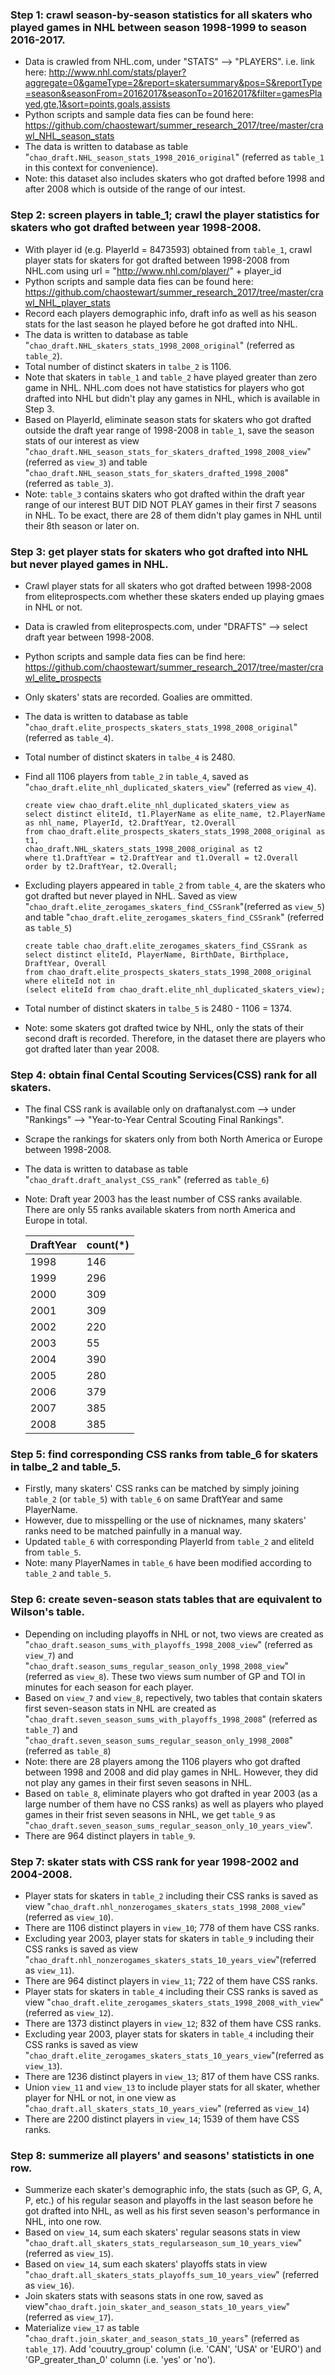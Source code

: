### Step 1: crawl season-by-season statistics for all skaters who played games in NHL between season 1998-1999 to season 2016-2017. 
+ Data is crawled from NHL.com, under "STATS" --> "PLAYERS". i.e. link here: http://www.nhl.com/stats/player?aggregate=0&gameType=2&report=skatersummary&pos=S&reportType=season&seasonFrom=20162017&seasonTo=20162017&filter=gamesPlayed,gte,1&sort=points,goals,assists
+ Python scripts and sample data fies can be found here: https://github.com/chaostewart/summer_research_2017/tree/master/crawl_NHL_season_stats
+ The data is written to database as table "`chao_draft.NHL_season_stats_1998_2016_original`" (referred as `table_1` in this context for convenience).
+ Note: this dataset also includes skaters who got drafted before 1998 and after 2008 which is outside of the range of our intest.
   
### Step 2: screen players in table_1; crawl the player statistics for skaters who got drafted between year 1998-2008.
+ With player id (e.g. PlayerId = 8473593) obtained from `table_1`, crawl player stats for skaters for got drafted between 1998-2008 from NHL.com using url = "http://www.nhl.com/player/" + player_id
+ Python scripts and sample data fies can be found here: https://github.com/chaostewart/summer_research_2017/tree/master/crawl_NHL_player_stats
+ Record each players demographic info, draft info as well as his season stats for the last season he played before he got drafted into NHL.
+ The data is written to database as table "`chao_draft.NHL_skaters_stats_1998_2008_original`" (referred as `table_2`).
+ Total number of distinct skaters in `talbe_2` is 1106.
+ Note that skaters in `table_1` and `table_2` have played greater than zero game in NHL. NHL.com does not have statistics for players who got drafted into NHL but didn't play any games in NHL, which is available in Step 3.
+ Based on PlayerId, eliminate season stats for skaters who got drafted outside the draft year range of 1998-2008 in `table_1`, save the season stats of our interest as 
view "`chao_draft.NHL_season_stats_for_skaters_drafted_1998_2008_view`" (referred as `view_3`) and table "`chao_draft.NHL_season_stats_for_skaters_drafted_1998_2008`" (referred as `table_3`).
+ Note: `table_3` contains skaters who got drafted within the draft year range of our interest BUT DID NOT PLAY games in their first 7 seasons in NHL. To be exact, there are 28 of them didn't play games in NHL until their 8th season or later on.
 
### Step 3: get player stats for skaters who got drafted into NHL but never played games in NHL.
+ Crawl player stats for all skaters who got drafted between 1998-2008 from eliteprospects.com whether these skaters ended up playing gmaes in NHL or not.
+ Data is crawled from eliteprospects.com, under "DRAFTS" --> select draft year between 1998-2008.
+ Python scripts and sample data fies can be find here: https://github.com/chaostewart/summer_research_2017/tree/master/crawl_elite_prospects
+ Only skaters' stats are recorded. Goalies are ommitted.
+ The data is written to database as table "`chao_draft.elite_prospects_skaters_stats_1998_2008_original`" (referred as `table_4`).
+ Total number of distinct skaters in `talbe_4` is 2480.
+ Find all 1106 players from `table_2` in `table_4`, saved as "`chao_draft.elite_nhl_duplicated_skaters_view`" (referred as `view_4`).
      
      create view chao_draft.elite_nhl_duplicated_skaters_view as
      select distinct eliteId, t1.PlayerName as elite_name, t2.PlayerName as nhl_name, PlayerId, t2.DraftYear, t2.Overall
      from chao_draft.elite_prospects_skaters_stats_1998_2008_original as t1,
      chao_draft.NHL_skaters_stats_1998_2008_original as t2
      where t1.DraftYear = t2.DraftYear and t1.Overall = t2.Overall
      order by t2.DraftYear, t2.Overall;
         
+ Excluding players appeared in `table_2` from `table_4`, are the skaters who got drafted but never played in NHL. Saved as
view "`chao_draft.elite_zerogames_skaters_find_CSSrank`"(referred as `view_5`) and table "`chao_draft.elite_zerogames_skaters_find_CSSrank`" (referred as `table_5`)
      
      create table chao_draft.elite_zerogames_skaters_find_CSSrank as
      select distinct eliteId, PlayerName, BirthDate, Birthplace, DraftYear, Overall
      from chao_draft.elite_prospects_skaters_stats_1998_2008_original
      where eliteId not in
      (select eliteId from chao_draft.elite_nhl_duplicated_skaters_view);
+ Total number of distinct skaters in `talbe_5` is 2480 - 1106 = 1374.
+ Note: some skaters got drafted twice by NHL, only the stats of their second draft is recorded. Therefore, in the dataset there are players who got drafted later than year 2008. 
 
### Step 4: obtain final Cental Scouting Services(CSS) rank for all skaters.
+ The final CSS rank is available only on draftanalyst.com --> under "Rankings" --> "Year-to-Year Central Scouting Final Rankings".
+ Scrape the rankings for skaters only from both North America or Europe between 1998-2008.
+ The data is written to database as table "`chao_draft.draft_analyst_CSS_rank`" (referred as `table_6`)
+ Note: Draft year 2003 has the least number of CSS ranks available. There are only 55 ranks available skaters from north America and Europe in total. 


   DraftYear | count(*) |
   ---------- |-----|
   1998 | 146 |
   1999 | 296 |
   2000 | 309 |
   2001 | 309 |
   2002 | 220 |
   2003 | 55 |
   2004 | 390 |
   2005 | 280 | 
   2006 | 379 |
   2007 | 385 |
   2008 | 385 |


### Step 5: find corresponding CSS ranks from table_6 for skaters in talbe_2 and table_5.
+ Firstly, many skaters' CSS ranks can be matched by simply joining `table_2` (or `table_5`) with `table_6` on same DraftYear and same PlayerName.
+ However, due to misspelling or the use of nicknames, many skaters' ranks need to be matched painfully in a manual way.
+ Updated `table_6` with corresponding PlayerId from `table_2` and eliteId from `table_5`.
+ Note: many PlayerNames in `table_6` have been modified according to `table_2` and `table_5`.

### Step 6: create seven-season stats tables that are equivalent to Wilson's table.
+ Depending on including playoffs in NHL or not, two views are created as 
"`chao_draft.season_sums_with_playoffs_1998_2008_view`" (referred as `view_7`) and "`chao_draft.season_sums_regular_season_only_1998_2008_view`" (referred as `view_8`).
These two views sum number of GP and TOI in minutes for each season for each player.
+ Based on `view_7` and `view_8`, repectively, two tables that contain skaters first seven-season stats in NHL are created as
"`chao_draft.seven_season_sums_with_playoffs_1998_2008`" (referred as `table_7`) and "`chao_draft.seven_season_sums_regular_season_only_1998_2008`" (referred as `table_8`)
+ Note: there are 28 players among the 1106 players who got drafted between 1998 and 2008 and did play games in NHL. However, they did not play any games in their first seven seasons in NHL. 
+ Based on `table_8`, eliminate players who got drafted in year 2003 (as a large number of them have no CSS ranks) as well as players who played games in their frist seven seasons in NHL, we get `table_9` as "`chao_draft.seven_season_sums_regular_season_only_10_years_view`".
+ There are 964 distinct players in `table_9`.

### Step 7: skater stats with CSS rank for year 1998-2002 and 2004-2008.
+ Player stats for skaters in `table_2` including their CSS ranks is saved as view "`chao_draft.nhl_nonzerogames_skaters_stats_1998_2008_view`"(referred as `view_10`).
+ There are 1106 distinct players in `view_10`; 778 of them have CSS ranks.
+ Excluding year 2003, player stats for skaters in `table_9` including their CSS ranks is saved as view "`chao_draft.nhl_nonzerogames_skaters_stats_10_years_view`"(referred as `view_11`).
+ There are 964 distinct players in `view_11`; 722 of them have CSS ranks.
+ Player stats for skaters in `table_4` including their CSS ranks is saved as view "`chao_draft.elite_zerogames_skaters_stats_1998_2008_with_view`"(referred as `view_12`).
+ There are 1373 distinct players in `view_12`; 832 of them have CSS ranks.
+ Excluding year 2003, player stats for skaters in `table_4` including their CSS ranks is saved as view "`chao_draft.elite_zerogames_skaters_stats_10_years_view`"(referred as `view_13`).
+ There are 1236 distinct players in `view_13`; 817 of them have CSS ranks.
+ Union `view_11` and `view_13` to include player stats for all skater, whether player for NHL or not, in one view as "`chao_draft.all_skaters_stats_10_years_view`" (referred as `view_14`)
+ There are 2200 distinct players in `view_14`; 1539 of them have CSS ranks.


### Step 8: summerize all players' and seasons' statisticts in one row.
+ Summerize each skater's demographic info, the stats (such as GP, G, A, P, etc.) of his regular season and playoffs in the last season before he got drafted into NHL, as well as his first seven season's performance in NHL, into one row.
+ Based on `view_14`, sum each skaters' regular seasons stats in view "`chao_draft.all_skaters_stats_regularseason_sum_10_years_view`" (referred as `view_15`).
+ Based on `view_14`, sum each skaters' playoffs stats in view "`chao_draft.all_skaters_stats_playoffs_sum_10_years_view`" (referred as `view_16`).
+ Join skaters stats with seasons stats in one row, saved as view"`chao_draft.join_skater_and_season_stats_10_years_view`" (referred as `view_17`).
+ Materialize `view_17` as table "`chao_draft.join_skater_and_season_stats_10_years`" (referred as `table_17`). Add 'couutry_group' column (i.e. 'CAN', 'USA' or 'EURO') and 'GP_greater_than_0' column (i.e. 'yes' or 'no'). 


